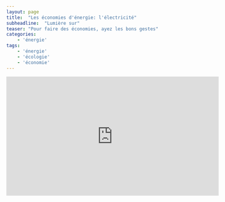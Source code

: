 ```yaml
---
layout: page
title:  "Les économies d'énergie: l'électricité"
subheadline:  "Lumière sur"
teaser: "Pour faire des économies, ayez les bons gestes"
categories:
    - 'énergie'
tags:
    - 'énergie'
    - 'écologie'
    - 'économie'
---
```


<iframe width="560" height="315" src="https://www.youtube.com/embed/ZizSs56sPQg" frameborder="0" allowfullscreen></iframe>
